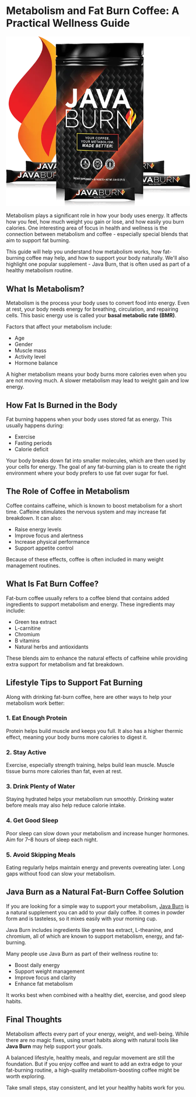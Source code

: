 # Metabolism and Fat Burn Coffee: A Practical Wellness Guide

![Java Burn](https://raw.githubusercontent.com/healthynutrix/fat-burn-coffee-wellness/main/index-meta.webp)

Metabolism plays a significant role in how your body uses energy. It affects how you feel, how much weight you gain or lose, and how easily you burn calories. One interesting area of focus in health and wellness is the connection between metabolism and coffee - especially special blends that aim to support fat burning.

This guide will help you understand how metabolism works, how fat-burning coffee may help, and how to support your body naturally. We'll also highlight one popular supplement - Java Burn, that is often used as part of a healthy metabolism routine.

## What Is Metabolism?

Metabolism is the process your body uses to convert food into energy. Even at rest, your body needs energy for breathing, circulation, and repairing cells. This basic energy use is called your **basal metabolic rate (BMR)**.

Factors that affect your metabolism include:

- Age  
- Gender  
- Muscle mass  
- Activity level  
- Hormone balance  

A higher metabolism means your body burns more calories even when you are not moving much. A slower metabolism may lead to weight gain and low energy.

## How Fat Is Burned in the Body

Fat burning happens when your body uses stored fat as energy. This usually happens during:

- Exercise  
- Fasting periods  
- Calorie deficit  

Your body breaks down fat into smaller molecules, which are then used by your cells for energy. The goal of any fat-burning plan is to create the right environment where your body prefers to use fat over sugar for fuel.

## The Role of Coffee in Metabolism

Coffee contains caffeine, which is known to boost metabolism for a short time. Caffeine stimulates the nervous system and may increase fat breakdown. It can also:

- Raise energy levels  
- Improve focus and alertness  
- Increase physical performance  
- Support appetite control  

Because of these effects, coffee is often included in many weight management routines.

## What Is Fat Burn Coffee?

Fat-burn coffee usually refers to a coffee blend that contains added ingredients to support metabolism and energy. These ingredients may include:

- Green tea extract  
- L-carnitine  
- Chromium  
- B vitamins  
- Natural herbs and antioxidants  

These blends aim to enhance the natural effects of caffeine while providing extra support for metabolism and fat breakdown.

## Lifestyle Tips to Support Fat Burning

Along with drinking fat-burn coffee, here are other ways to help your metabolism work better:

### 1. Eat Enough Protein

Protein helps build muscle and keeps you full. It also has a higher thermic effect, meaning your body burns more calories to digest it.

### 2. Stay Active

Exercise, especially strength training, helps build lean muscle. Muscle tissue burns more calories than fat, even at rest.

### 3. Drink Plenty of Water

Staying hydrated helps your metabolism run smoothly. Drinking water before meals may also help reduce calorie intake.

### 4. Get Good Sleep

Poor sleep can slow down your metabolism and increase hunger hormones. Aim for 7–8 hours of sleep each night.

### 5. Avoid Skipping Meals

Eating regularly helps maintain energy and prevents overeating later. Long gaps without food can slow your metabolism.

## Java Burn as a Natural Fat-Burn Coffee Solution

If you are looking for a simple way to support your metabolism, [Java Burn](https://javaburnoffi.com/) is a natural supplement you can add to your daily coffee. It comes in powder form and is tasteless, so it mixes easily with your morning cup.

Java Burn includes ingredients like green tea extract, L-theanine, and chromium, all of which are known to support metabolism, energy, and fat-burning.

Many people use Java Burn as part of their wellness routine to:

- Boost daily energy  
- Support weight management  
- Improve focus and clarity  
- Enhance fat metabolism  

It works best when combined with a healthy diet, exercise, and good sleep habits.

## Final Thoughts

Metabolism affects every part of your energy, weight, and well-being. While there are no magic fixes, using smart habits along with natural tools like **Java Burn** may help support your goals.

A balanced lifestyle, healthy meals, and regular movement are still the foundation. But if you enjoy coffee and want to add an extra edge to your fat-burning routine, a high-quality metabolism-boosting coffee might be worth exploring.

Take small steps, stay consistent, and let your healthy habits work for you.
